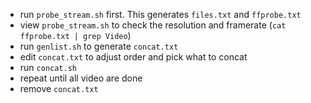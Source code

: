 - run `probe_stream.sh` first. This generates `files.txt` and `ffprobe.txt`
- view `probe_stream.sh` to check the resolution and framerate (`cat ffprobe.txt | grep Video`)
- run `genlist.sh` to generate `concat.txt`
- edit `concat.txt` to adjust order and pick what to concat
- run `concat.sh`
- repeat until all video are done
- remove `concat.txt`
